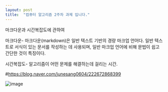```yaml
---
layout: post
title:  "컴퓨터 알고리즘 2주차 과제 입니다."
---
```


마크다운과 시간복잡도에 관하여

마크다운-
마크다운(markdown)은 일반 텍스트 기반의 경량 마크업 언어다. 일반 텍스트로 서식이 있는 문서를 작성하는 데 사용되며, 일반 마크업 언어에 비해 문법이 쉽고 간단한 것이 특징이다.

시간복잡도-
알고리즘이 어떤 문제를 해결하는데 걸리는 시간.

 #https://blog.naver.com/junesang0604/222672868399

![image](https://user-images.githubusercontent.com/101350455/158333758-dc94cdf3-be70-4104-a829-9ac1f3373b64.png)
